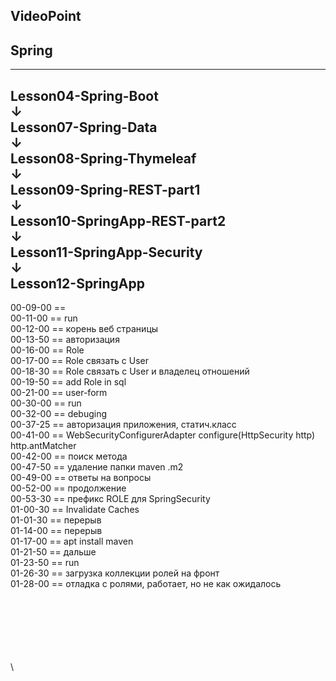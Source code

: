 
VideoPoint
---
Spring
---
---
Lesson04-Spring-Boot  
↓  
Lesson07-Spring-Data  
↓  
Lesson08-Spring-Thymeleaf  
↓  
Lesson09-Spring-REST-part1  
↓  
Lesson10-SpringApp-REST-part2  
↓  
Lesson11-SpringApp-Security   
↓   
**Lesson12-SpringApp**   
---  

00-09-00 ==   
00-11-00 == run  
00-12-00 == корень веб страницы  
00-13-50 == авторизация    
00-16-00 == Role    
00-17-00 == Role связать с User   
00-18-30 == Role связать с User и владелец отношений  
00-19-50 == add Role in sql  
00-21-00 == user-form  
00-30-00 == run  
00-32-00 == debuging  
00-37-25 == авторизация приложения, статич.класс  
00-41-00 == WebSecurityConfigurerAdapter configure(HttpSecurity http) http.antMatcher  
00-42-00 == поиск метода  
00-47-50 == удаление папки maven .m2  
00-49-00 == ответы на вопросы  
00-52-00 == продолжение  
00-53-30 == префикс ROLE для SpringSecurity  
01-00-30 == Invalidate Caches  
01-01-30 == перерыв    
01-14-00 == перерыв    
01-17-00 == apt install maven    
01-21-50 == дальше    
01-23-50 == run    
01-26-30 == загрузка коллекции ролей на фронт    
01-28-00 == отладка с ролями, работает, но не как ожидалось    




















\
\
\
\
\
\
\

